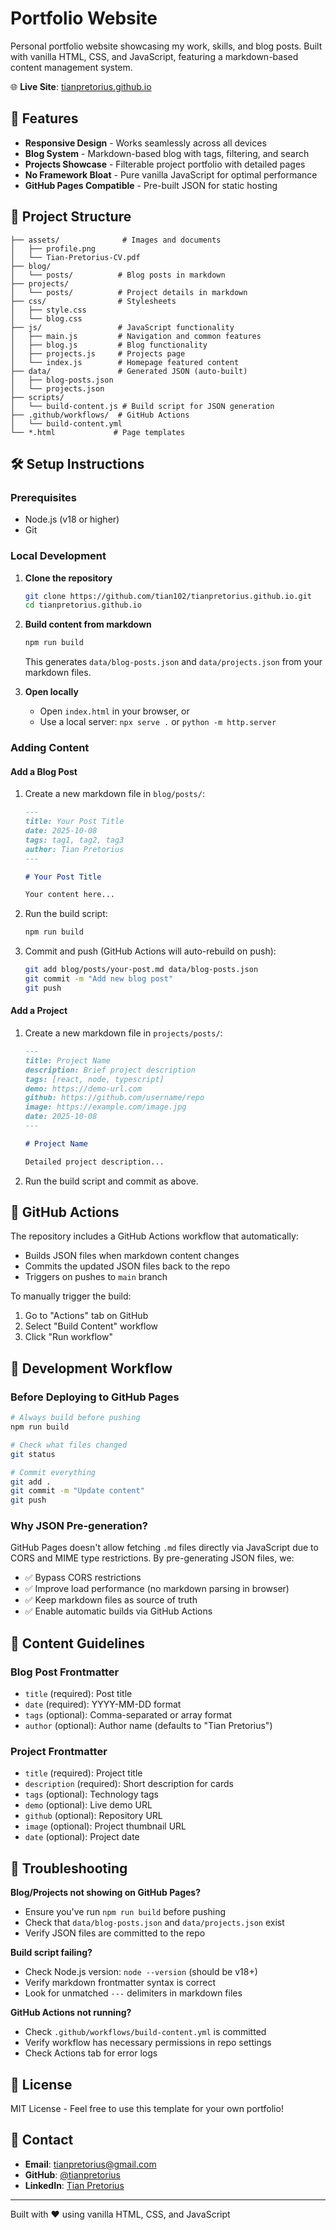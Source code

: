 # Portfolio Website

Personal portfolio website showcasing my work, skills, and blog posts. Built with vanilla HTML, CSS, and JavaScript, featuring a markdown-based content management system.

🌐 **Live Site**: [tianpretorius.github.io](https://tianpretorius.github.io)

## 🚀 Features

- **Responsive Design** - Works seamlessly across all devices
- **Blog System** - Markdown-based blog with tags, filtering, and search
- **Projects Showcase** - Filterable project portfolio with detailed pages
- **No Framework Bloat** - Pure vanilla JavaScript for optimal performance
- **GitHub Pages Compatible** - Pre-built JSON for static hosting

## 📁 Project Structure

```
├── assets/              # Images and documents
│   ├── profile.png
│   └── Tian-Pretorius-CV.pdf
├── blog/
│   └── posts/          # Blog posts in markdown
├── projects/
│   └── posts/          # Project details in markdown
├── css/                # Stylesheets
│   ├── style.css
│   └── blog.css
├── js/                 # JavaScript functionality
│   ├── main.js         # Navigation and common features
│   ├── blog.js         # Blog functionality
│   ├── projects.js     # Projects page
│   └── index.js        # Homepage featured content
├── data/               # Generated JSON (auto-built)
│   ├── blog-posts.json
│   └── projects.json
├── scripts/
│   └── build-content.js # Build script for JSON generation
├── .github/workflows/  # GitHub Actions
│   └── build-content.yml
└── *.html             # Page templates
```

## 🛠️ Setup Instructions

### Prerequisites
- Node.js (v18 or higher)
- Git

### Local Development

1. **Clone the repository**
   ```bash
   git clone https://github.com/tian102/tianpretorius.github.io.git
   cd tianpretorius.github.io
   ```

2. **Build content from markdown**
   ```bash
   npm run build
   ```
   This generates `data/blog-posts.json` and `data/projects.json` from your markdown files.

3. **Open locally**
   - Open `index.html` in your browser, or
   - Use a local server: `npx serve .` or `python -m http.server`

### Adding Content

#### Add a Blog Post

1. Create a new markdown file in `blog/posts/`:
   ```markdown
   ---
   title: Your Post Title
   date: 2025-10-08
   tags: tag1, tag2, tag3
   author: Tian Pretorius
   ---

   # Your Post Title

   Your content here...
   ```

2. Run the build script:
   ```bash
   npm run build
   ```

3. Commit and push (GitHub Actions will auto-rebuild on push):
   ```bash
   git add blog/posts/your-post.md data/blog-posts.json
   git commit -m "Add new blog post"
   git push
   ```

#### Add a Project

1. Create a new markdown file in `projects/posts/`:
   ```markdown
   ---
   title: Project Name
   description: Brief project description
   tags: [react, node, typescript]
   demo: https://demo-url.com
   github: https://github.com/username/repo
   image: https://example.com/image.jpg
   date: 2025-10-08
   ---

   # Project Name

   Detailed project description...
   ```

2. Run the build script and commit as above.

## 🤖 GitHub Actions

The repository includes a GitHub Actions workflow that automatically:
- Builds JSON files when markdown content changes
- Commits the updated JSON files back to the repo
- Triggers on pushes to `main` branch

To manually trigger the build:
1. Go to "Actions" tab on GitHub
2. Select "Build Content" workflow
3. Click "Run workflow"

## 🔧 Development Workflow

### Before Deploying to GitHub Pages
```bash
# Always build before pushing
npm run build

# Check what files changed
git status

# Commit everything
git add .
git commit -m "Update content"
git push
```

### Why JSON Pre-generation?

GitHub Pages doesn't allow fetching `.md` files directly via JavaScript due to CORS and MIME type restrictions. By pre-generating JSON files, we:
- ✅ Bypass CORS restrictions
- ✅ Improve load performance (no markdown parsing in browser)
- ✅ Keep markdown files as source of truth
- ✅ Enable automatic builds via GitHub Actions

## 📝 Content Guidelines

### Blog Post Frontmatter
- `title` (required): Post title
- `date` (required): YYYY-MM-DD format
- `tags` (optional): Comma-separated or array format
- `author` (optional): Author name (defaults to "Tian Pretorius")

### Project Frontmatter
- `title` (required): Project title
- `description` (required): Short description for cards
- `tags` (optional): Technology tags
- `demo` (optional): Live demo URL
- `github` (optional): Repository URL
- `image` (optional): Project thumbnail URL
- `date` (optional): Project date

## 🚨 Troubleshooting

**Blog/Projects not showing on GitHub Pages?**
- Ensure you've run `npm run build` before pushing
- Check that `data/blog-posts.json` and `data/projects.json` exist
- Verify JSON files are committed to the repo

**Build script failing?**
- Check Node.js version: `node --version` (should be v18+)
- Verify markdown frontmatter syntax is correct
- Look for unmatched `---` delimiters in markdown files

**GitHub Actions not running?**
- Check `.github/workflows/build-content.yml` is committed
- Verify workflow has necessary permissions in repo settings
- Check Actions tab for error logs

## 📄 License

MIT License - Feel free to use this template for your own portfolio!

## 🤝 Contact

- **Email**: tianpretorius@gmail.com
- **GitHub**: [@tianpretorius](https://github.com/tianpretorius)
- **LinkedIn**: [Tian Pretorius](https://www.linkedin.com/in/tian-pretorius-817a2189/)

---

Built with ❤️ using vanilla HTML, CSS, and JavaScript